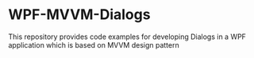# WPF-MVVM-Dialogs
This repository provides code examples for developing Dialogs in a WPF application which is based on MVVM design pattern
